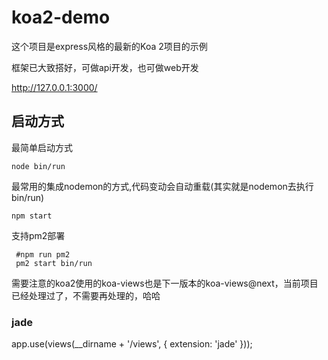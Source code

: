 # koa2-demo


这个项目是express风格的最新的Koa 2项目的示例


框架已大致搭好，可做api开发，也可做web开发


http://127.0.0.1:3000/ 

## 启动方式

最简单启动方式

```
node bin/run
```

最常用的集成nodemon的方式,代码变动会自动重载(其实就是nodemon去执行bin/run)

```
npm start
```

支持pm2部署

```
 #npm run pm2
 pm2 start bin/run 
```




需要注意的koa2使用的koa-views也是下一版本的koa-views@next，当前项目已经处理过了，不需要再处理的，哈哈


### jade 


app.use(views(__dirname + '/views', {
  extension: 'jade'
}));

